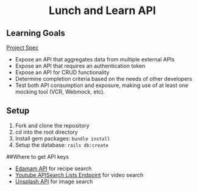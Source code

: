 <div align="center">
  <h1>Lunch and Learn API</h1>
</div>


## Learning Goals
[Project Spec](https://backend.turing.edu/module3/projects/lunch_and_learn/)

- Expose an API that aggregates data from multiple external APIs
- Expose an API that requires an authentication token
- Expose an API for CRUD functionality
- Determine completion criteria based on the needs of other developers
- Test both API consumption and exposure, making use of at least one mocking tool (VCR, Webmock, etc).

## Setup

1. Fork and clone the repository
2. cd into the root directory
3. Install gem packages: `bundle install`
4. Setup the database: `rails db:create`

##Where to get API keys
- [Edamam API](https://developer.edamam.com/edamam-recipe-api) for recipe search
- [Youtube API](https://developers.google.com/youtube/v3/getting-started)[Search Lists Endpoint](https://developers.google.com/youtube/v3/docs/search/list) for video search
- [Unsplash API](https://unsplash.com/documentation) for image search
